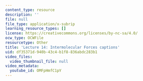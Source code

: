 ```yaml
---
content_type: resource
description: ''
file: null
file_type: application/x-subrip
learning_resource_types: []
license: https://creativecommons.org/licenses/by-nc-sa/4.0/
ocw_type: OCWFile
resourcetype: Other
title: 'Lecture 14: Intermolecular Forces captions'
uid: df35371d-940b-43c4-b1f8-836abdc283b1
video_files:
  video_thumbnail_file: null
video_metadata:
  youtube_id: OMFpHmfC1pY
---
```


